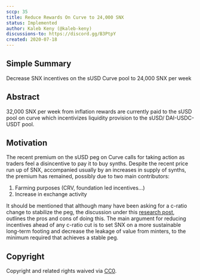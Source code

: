 ```yaml
---
sccp: 35
title: Reduce Rewards On Curve to 24,000 SNX
status: Implemented
author: Kaleb Keny (@kaleb-keny)
discussions-to: https://discord.gg/B3PtpY
created: 2020-07-18
---
```


## Simple Summary
<!--"If you can't explain it simply, you don't understand it well enough." Provide a simplified and layman-accessible explanation of the SCCP.-->
Decrease SNX incentives on the sUSD Curve pool to 24,000 SNX per week

## Abstract
<!--A short (~200 word) description of the variable change proposed.-->
32,000 SNX per week from inflation rewards are currently paid to the sUSD pool on curve which incentivizes liquidity provision to the sUSD/ DAI-USDC-USDT pool.

## Motivation
<!--The motivation is critical for SCCPs that want to update variables within Synthetix. It should clearly explain why the existing variable is not incentive aligned. SCCP submissions without sufficient motivation may be rejected outright.-->
The recent premium on the sUSD peg on Curve calls for taking action as traders feel a disincentive to pay it to buy synths. 
Despite the recent  price run up of SNX, accompanied usually by an increases in supply of synths, the premium has remained, possibly due to two main contributors: 
1) Farming purposes (CRV, foundation led incentives...)
2) Increase in exchange activity

It should be mentioned that although many have been asking for a c-ratio change to stabilize the peg, the discussion under this [research post](https://research.synthetix.io/t/decreasing-c-ratio-vs-decreasing-snx-rewards/91), outlines the pros and cons of doing this.
The main argument for reducing incentives ahead of any c-ratio cut is to set SNX on a more sustainable long-term footing and decrease the leakage of value from minters, to the minimum required that achieves a stable peg.


## Copyright
Copyright and related rights waived via [CC0](https://creativecommons.org/publicdomain/zero/1.0/).
